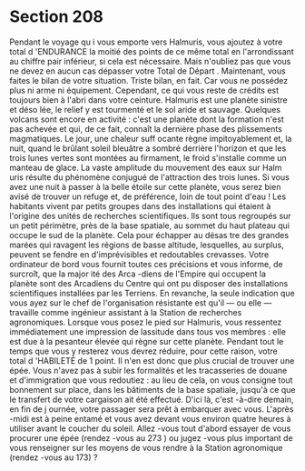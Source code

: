 # Section 208

Pendant le voyage qu i vous emporte vers Halmuris, vous ajoutez
à votre total d 'ENDURANCE  la moitié des points de ce même
total en l'arrondissant au chiffre pair inférieur, si cela est
nécessaire. Mais n'oubliez pas que vous ne devez en aucun cas
dépasser votre Total de Départ . Maintenant, vous faites le bilan
de votre situation. Triste bilan, en fait. Car vous ne possédez plus
ni arme ni équipement. Cependant, ce qui vous reste de crédits
est toujours bien  à l'abri dans votre ceinture. Halmuris est une
planète sinistre et déso lée, le relief y est tourmenté et le sol aride
et sauvage. Quelques volcans sont encore en activité : c'est une
planète dont la formation n'est pas achevée et qui, de ce fait,
connaît la dernière phase des plissements magmatiques. Le jour,
une chaleur suff ocante règne impitoyablement et, la nuit, quand
le brûlant soleil bleuâtre a sombré derrière l'horizon et que les
trois lunes vertes sont montées au firmament, le froid s'installe
comme un manteau de glace. La vaste amplitude du mouvement
des eaux sur Halm uris résulte du phénomène conjugué de
l'attraction des trois lunes. Si vous avez une nuit à passer  à la
belle étoile sur cette planète, vous serez bien avisé de trouver un
refuge et, de préférence, loin de tout point d'eau ! Les habitants
vivent par petits  groupes dans des installations qui étaient  à
l'origine des unités de recherches scientifiques. Ils sont tous
regroupés sur un petit périmètre, près de la base spatiale, au
sommet du haut plateau qui occupe le sud de la planète. Cela
pour échapper au désas tre des grandes marées qui ravagent les
régions de basse altitude, lesquelles, au surplus, peuvent se
fendre en d'imprévisibles et redoutables crevasses. Votre
ordinateur de bord vous fournit toutes ces précisions et vous
informe, de surcroît, que la major ité des Arca -diens de l'Empire
qui occupent la planète sont des Arcadiens du Centre qui ont pu
disposer des installations scientifiques installées par les Terriens.
En revanche, la seule indication que vous ayez sur le chef de
l'organisation résistante est  qu'il — ou elle — travaille comme
ingénieur assistant à la Station de recherches agronomiques.
Lorsque vous posez le pied sur Halmuris, vous ressentez
immédiatement une impression de lassitude dans tous vos
membres : elle est due à la pesanteur élevée qui  règne sur cette
planète. Pendant tout le temps que vous y resterez vous devrez
réduire, pour cette raison, votre total d 'HABILETÉ  de 1 point.
Il n'en est donc que plus crucial de trouver une épée. Vous n'avez
pas à subir les formalités et les tracasseries  de douane et
d'immigration que vous redoutiez : au lieu de cela, on vous
consigne tout bonnement sur place, dans les bâtiments de la base
spatiale, jusqu'à ce que le transfert de votre cargaison ait été
effectué. D'ici là, c'est -à-dire demain, en fin de j ournée, votre
passager sera prêt à embarquer avec vous. L'après -midi est à
peine entamé et vous avez devant vous environ quatre heures à
utiliser avant le coucher du soleil. Allez -vous tout d'abord essayer
de vous procurer une épée (rendez -vous au 273 ) ou jugez -vous
plus important de vous renseigner sur les moyens de vous rendre
à la Station agronomique (rendez -vous au 173) ?